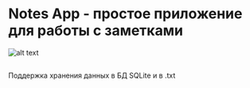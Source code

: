 # Notes App - простое приложение для работы с заметками

![alt text](https://github.com/kerminator-dev/NotesApp/blob/main/img/preview.gif?raw=true)

## 
Поддержка хранения данных в БД SQLite и в .txt